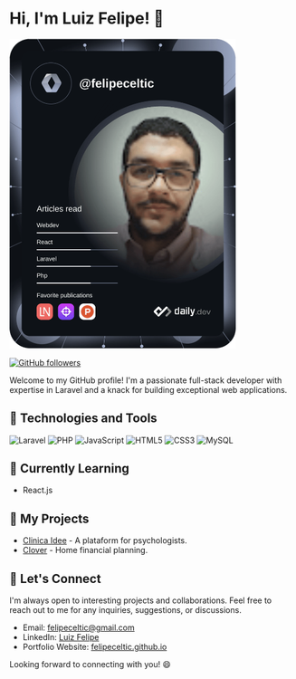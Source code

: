 # Hi, I'm Luiz Felipe! 👋

<a href="https://app.daily.dev/DailyDevTips"><img src="https://github.com/felipeceltic/felipeceltic/blob/master/devcard.png" width="400" alt="Luiz Felipe's Dev Card"/></a>

[![GitHub followers](https://img.shields.io/github/followers/felipeceltic?style=social)](https://github.com/felipeceltic)

Welcome to my GitHub profile! I'm a passionate full-stack developer with expertise in Laravel and a knack for building exceptional web applications. 

## 🔧 Technologies and Tools

![Laravel](https://img.shields.io/badge/-Laravel-FF2D20?logo=laravel&logoColor=white&style=for-the-badge)
![PHP](https://img.shields.io/badge/-PHP-777BB4?logo=php&logoColor=white&style=for-the-badge)
![JavaScript](https://img.shields.io/badge/-JavaScript-F7DF1E?logo=javascript&logoColor=black&style=for-the-badge)
![HTML5](https://img.shields.io/badge/-HTML5-E34F26?logo=html5&logoColor=white&style=for-the-badge)
![CSS3](https://img.shields.io/badge/-CSS3-1572B6?logo=css3&logoColor=white&style=for-the-badge)
![MySQL](https://img.shields.io/badge/-MySQL-4479A1?logo=mysql&logoColor=white&style=for-the-badge)

## 🌱 Currently Learning

- React.js

## 🚀 My Projects

- [Clinica Idee](https://clinicaidee.com.br/) - A plataform for psychologists.
- [Clover](https://github.com/felipeceltic/clover8) - Home financial planning.

## 💬 Let's Connect

I'm always open to interesting projects and collaborations. Feel free to reach out to me for any inquiries, suggestions, or discussions.

- Email: felipeceltic@gmail.com
- LinkedIn: [Luiz Felipe](https://www.linkedin.com/in/felipeceltic/)
- Portfolio Website: [felipeceltic.github.io](https://felipeceltic.github.io/)

Looking forward to connecting with you! 😄
